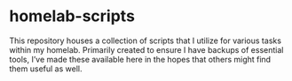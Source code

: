 # homelab-scripts
This repository houses a collection of scripts that I utilize for various tasks within my homelab. Primarily created to ensure I have backups of essential tools, I’ve made these available here in the hopes that others might find them useful as well.
